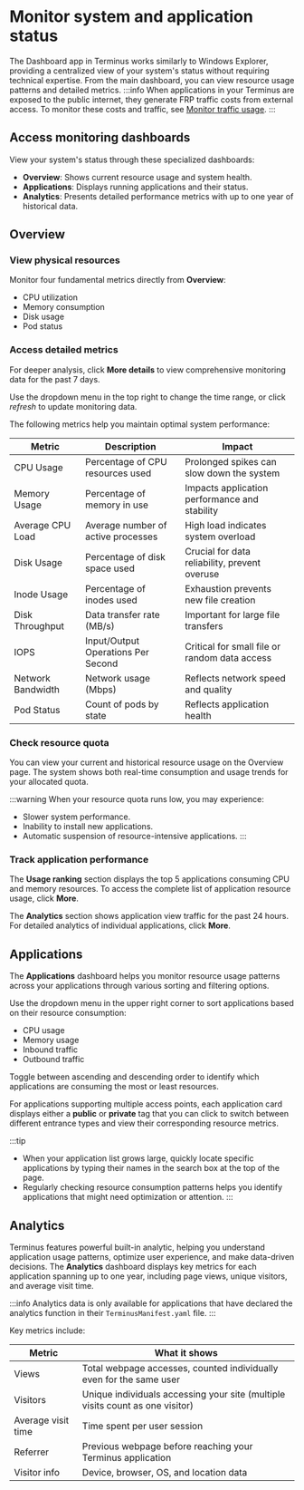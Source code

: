 # Monitor system and application status
The Dashboard app in Terminus works similarly to Windows Explorer, providing a centralized view of your system's status without requiring technical expertise. From the main dashboard, you can view resource usage patterns and detailed metrics.
:::info
When applications in your Terminus are exposed to the public internet, they generate FRP traffic costs from external access. To monitor these costs and traffic, see [Monitor traffic usage](../terminus-space/).
:::

## Access monitoring dashboards
View your system's status through these specialized dashboards:
- **Overview**: Shows current resource usage and system health.
- **Applications**: Displays running applications and their status.
- **Analytics**: Presents detailed performance metrics with up to one year of historical data.

## Overview

### View physical resources

Monitor four fundamental metrics directly from **Overview**:
- CPU utilization
- Memory consumption
- Disk usage
- Pod status

### Access detailed metrics

For deeper analysis, click **More details** to view comprehensive monitoring data for the past 7 days.

Use the dropdown menu in the top right to change the time range, or click <i class="material-symbols-outlined">refresh</i> to update monitoring data.

The following metrics help you maintain optimal system performance:

| Metric            | Description                        | Impact                                        |
|-------------------|------------------------------------|-----------------------------------------------|
| CPU Usage         | Percentage of CPU resources used   | Prolonged spikes can slow down the system     |
| Memory Usage      | Percentage of memory in use        | Impacts application performance and stability |
| Average CPU Load  | Average number of active processes | High load indicates system overload           |
| Disk Usage        | Percentage of disk space used      | Crucial for data reliability, prevent overuse |
| Inode Usage       | Percentage of inodes used          | Exhaustion prevents new file creation         |
| Disk Throughput   | Data transfer rate (MB/s)          | Important for large file transfers            |
| IOPS              | Input/Output Operations Per Second | Critical for small file or random data access |
| Network Bandwidth | Network usage (Mbps)               | Reflects network speed and quality            |
| Pod Status        | Count of pods by state             | Reflects application health                   |

### Check resource quota
You can view your current and historical resource usage on the Overview page. The system shows both real-time consumption and usage trends for your allocated quota.

:::warning
When your resource quota runs low, you may experience:

* Slower system performance.
* Inability to install new applications.
* Automatic suspension of resource-intensive applications.
:::

### Track application performance
The **Usage ranking** section displays the top 5 applications consuming CPU and memory resources. To access the complete list of application resource usage, click **More**.

The **Analytics** section shows application view traffic for the past 24 hours. For detailed analytics of individual applications, click **More**.

## Applications

The **Applications** dashboard helps you monitor resource usage patterns across your applications through various sorting and filtering options.

Use the dropdown menu in the upper right corner to sort applications based on their resource consumption:
- CPU usage
- Memory usage
- Inbound traffic
- Outbound traffic

Toggle between ascending and descending order to identify which applications are consuming the most or least resources.

For applications supporting multiple access points, each application card displays either a **public** or **private** tag that you can click to switch between different entrance types and view their corresponding resource metrics.

:::tip
* When your application list grows large, quickly locate specific applications by typing their names in the search box at the top of the page.
* Regularly checking resource consumption patterns helps you identify applications that might need optimization or attention.
:::

## Analytics

Terminus features powerful built-in analytic, helping you understand application usage patterns, optimize user experience, and make data-driven decisions. The **Analytics** dashboard displays key metrics for each application spanning up to one year, including page views, unique visitors, and average visit time.

:::info
Analytics data is only available for applications that have declared the analytics function in their `TerminusManifest.yaml` file.
:::

Key metrics include:

| Metric             | What it shows                                                                 |
|--------------------|-------------------------------------------------------------------------------|
| Views              | Total webpage accesses, counted individually even for the same user           |
| Visitors           | Unique individuals accessing your site (multiple visits count as one visitor) |
| Average visit time | Time spent per user session                                                   |
| Referrer           | Previous webpage before reaching your Terminus application                    |
| Visitor info       | Device, browser, OS, and location data                                        |
